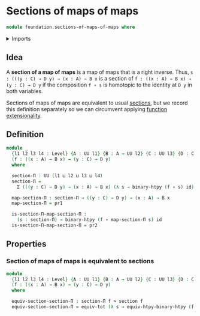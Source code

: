 # Sections of maps of maps

```agda
module foundation.sections-of-maps-of-maps where
```

<details><summary>Imports</summary>

```agda
open import foundation.binary-homotopies
open import foundation.dependent-pair-types
open import foundation.function-extensionality
open import foundation.universe-levels

open import foundation-core.equivalences
open import foundation-core.function-types
open import foundation-core.functoriality-dependent-pair-types
open import foundation-core.homotopies
open import foundation-core.sections
open import foundation-core.whiskering-homotopies
```

</details>

## Idea

A **section of a map of maps** is a map of maps that is a right inverse. Thus,
`s : (((y : C) → D y) → (x : A) → B x` is a section of
`f : ((x : A) → B x) → (y : C) → D y` if the composition `f ∘ s` is homotopic to
the identity at `D y` in both variables.

Sections of maps of maps are equivalent to usual
[sections](foundation-core.sections.md), but we record this definition
separately so we can circumvent applying
[function extensionality](foundation-core.function-extensionality.md).

## Definition

```agda
module _
  {l1 l2 l3 l4 : Level} {A : UU l1} {B : A → UU l2} {C : UU l3} {D : C → UU l4}
  (f : ((x : A) → B x) → (y : C) → D y)
  where

  section-Π : UU (l1 ⊔ l2 ⊔ l3 ⊔ l4)
  section-Π =
    Σ (((y : C) → D y) → (x : A) → B x) (λ s → binary-htpy (f ∘ s) id)

  map-section-Π : section-Π → ((y : C) → D y) → (x : A) → B x
  map-section-Π = pr1

  is-section-Π-map-section-Π :
    (s : section-Π) → binary-htpy (f ∘ map-section-Π s) id
  is-section-Π-map-section-Π = pr2
```

## Properties

### Section of maps of maps is equivalent to sections

```agda
module _
  {l1 l2 l3 l4 : Level} {A : UU l1} {B : A → UU l2} {C : UU l3} {D : C → UU l4}
  (f : ((x : A) → B x) → (y : C) → D y)
  where

  equiv-section-section-Π : section-Π f ≃ section f
  equiv-section-section-Π = equiv-tot (λ s → equiv-htpy-binary-htpy (f ∘ s) id)
```
